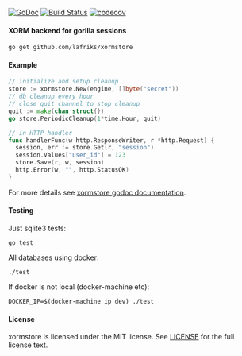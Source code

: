 [![GoDoc](https://godoc.org/github.com/lafriks/xormstore?status.svg)](https://godoc.org/github.com/lafriks/xormstore)
[![Build Status](https://travis-ci.org/lafriks/xormstore.svg?branch=master)](https://travis-ci.org/lafriks/xormstore)
[![codecov](https://codecov.io/gh/lafriks/xormstore/branch/master/graph/badge.svg)](https://codecov.io/gh/lafriks/xormstore)

#### XORM backend for gorilla sessions

    go get github.com/lafriks/xormstore

#### Example

```go
// initialize and setup cleanup
store := xormstore.New(engine, []byte("secret"))
// db cleanup every hour
// close quit channel to stop cleanup
quit := make(chan struct{})
go store.PeriodicCleanup(1*time.Hour, quit)
```

```go
// in HTTP handler
func handlerFunc(w http.ResponseWriter, r *http.Request) {
  session, err := store.Get(r, "session")
  session.Values["user_id"] = 123
  store.Save(r, w, session)
  http.Error(w, "", http.StatusOK)
}
```

For more details see [xormstore godoc documentation](https://godoc.org/github.com/lafriks/xormstore).

#### Testing

Just sqlite3 tests:

    go test

All databases using docker:

    ./test

If docker is not local (docker-machine etc):

    DOCKER_IP=$(docker-machine ip dev) ./test

#### License

xormstore is licensed under the MIT license. See [LICENSE](LICENSE) for the full license text.
